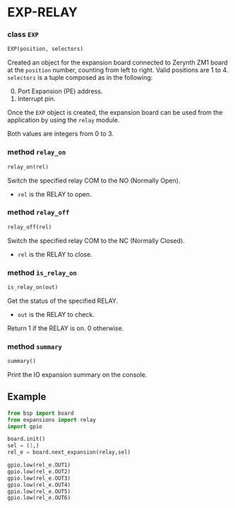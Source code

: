 # EXP-RELAY

### class `EXP`
```python
EXP(position, selectors)
```

Created an object for the expansion board connected to Zerynth ZM1 board at the `position` number, counting from left to right. Valid positions are 1 to 4.
`selectors` is a tuple composed as in the following:

0. Port Expansion (PE) address.
1. Interrupt pin.

Once the `EXP` object is created, the expansion board can be used from the application by using the `relay` module.

Both values are integers from 0 to 3.

### method `relay_on`
```python
relay_on(rel)
```
Switch the specified relay COM to the NO (Normally Open).

* `rel` is the RELAY to open.

### method `relay_off`
```python
relay_off(rel)
```
Switch the specified relay COM to the NC (Normally Closed).

* `rel` is the RELAY to close.

### method `is_relay_on`
```python
is_relay_on(out)
```
Get the status of the specified RELAY.

* `out` is the RELAY to check.

Return 1 if the RELAY is on. 0 otherwise.

### method `summary`
```python
summary()
```
Print the IO expansion summary on the console.

## Example
```python
from bsp import board
from expansions import relay
import gpio

board.init()
sel = (1,)
rel_e = board.next_expansion(relay,sel)

gpio.low(rel_e.OUT1)
gpio.low(rel_e.OUT2)
gpio.low(rel_e.OUT3)
gpio.low(rel_e.OUT4)
gpio.low(rel_e.OUT5)
gpio.low(rel_e.OUT6)
```
